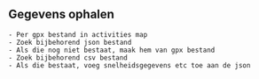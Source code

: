 ## Gegevens ophalen
	- Per gpx bestand in activities map
	- Zoek bijbehorend json bestand
	- Als die nog niet bestaat, maak hem van gpx bestand
	- Zoek bijbehorend csv bestand
	- Als die bestaat, voeg snelheidsgegevens etc toe aan de json
